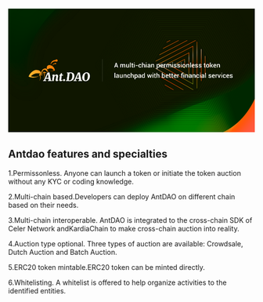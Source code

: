 ![](https://raw.githubusercontent.com/Antdao/Antdao/main/image/AntDAO.png)
## Antdao features and specialties

1.Permissonless. Anyone can launch a token or initiate the token auction without any KYC or coding knowledge.  

2.Multi-chain based.Developers can deploy AntDAO on different chain based on their needs.  

3.Multi-chain interoperable. AntDAO is integrated to the cross-chain SDK of Celer Network andKardiaChain to make cross-chain auction into reality.  

4.Auction type optional. Three types of auction are available: Crowdsale, Dutch Auction and Batch Auction.  

5.ERC20 token mintable.ERC20 token can be minted directly.  

6.Whitelisting. A whitelist is offered to help organize activities to the identified entities.

